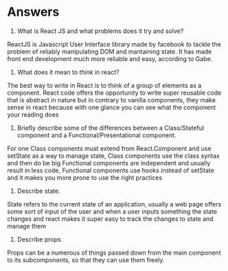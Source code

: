# Answers

1.  What is React JS and what problems does it try and solve?

  ReactJS is Javascript User Interface library made by facebook to tackle the problem of reliably manipulating DOM and mantaining state. It has made front end development much more reliable and easy, according to Gabe.

1.  What does it mean to _think_ in react?

The best way to write in React is to think of a group of elements as a component. React code offers the opportunity to write super reusable code that is abstract in nature but in contrary to vanilla components, they make sense in react because with one glance you can see what the component your reading does

1.  Briefly describe some of the differences between a Class/Stateful component and a Functional/Presentational component.

For one Class components must extend from React.Component and use setState as a way to manage state, Class components use the class syntax and then do be big
Functional components are independent and usually result in less code, Functional components use hooks instead of setState and it makes you more prone to use the right practices

1.  Describe state.

State refers to the current state of an application, usually a web page offers some sort of input of the user and when a user inputs something the state changes and react makes it super easy to track the changes to state and manage them

1.  Describe props.

Props can be a numerous of things passed down from the main component to its subcomponents, so that they can use them freely.

